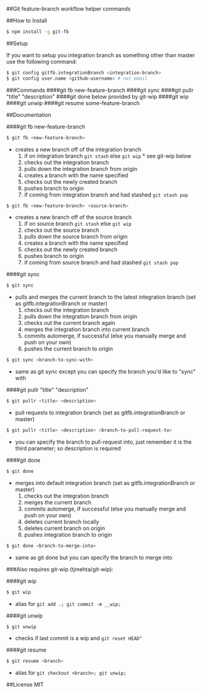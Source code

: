 ##Git feature-branch workflow helper commands

##How to Install

```sh
$ npm install -g git-fb
```

##Setup

If you want to setup you integration branch as something other than master use the following command:
```sh
$ git config gitfb.integrationBranch <integration-branch>
$ git config user.name <github-username> # not email
```

###Commands
####git fb new-feature-branch
####git sync
####git pullr "title" "description"
####git done
below provided by git-wip
####git wip
####git unwip
####git resume some-feature-branch

##Documentation

####git fb new-feature-branch
```sh
$ git fb <new-feature-branch>
```
* creates a new branch off of the integration branch
  1. if on integration branch ```git stash``` else ```git wip``` * see git-wip below
  2. checks out the integration branch
  3. pulls down the integration branch from origin
  4. creates a branch with the name specified
  5. checks out the newly created branch
  6. pushes branch to origin
  7. if coming from integration branch and had stashed ```git stash pop```

```sh
$ git fb <new-feature-branch> <source-branch>
```
* creates a new branch off of the source branch
  1. if on source branch ```git stash``` else ```git wip```
  2. checks out the source branch
  3. pulls down the source branch from origin
  4. creates a branch with the name specified
  5. checks out the newly created branch
  6. pushes branch to origin
  7. if coming from source branch and had stashed ```git stash pop```

####git sync
```sh
$ git sync
```
* pulls and merges the current branch to the latest integration branch (set as gitfb.integrationBranch or master)
  1. checks out the integration branch
  2. pulls down the integration branch from origin
  3. checks out the current branch again
  4. merges the integration branch into current branch
  5. commits automerge, if successful (else you manually merge and push on your own)
  6. pushes the current branch to origin

```sh
$ git sync <branch-to-sync-with>
```
* same as git sync except you can specify the branch you'd like to "sync" with

####git pullr "title" "description"
```sh
$ git pullr <title> <description>
```
* pull requests to integration branch (set as gitfb.integrationBranch or master)

```sh
$ git pullr <title> <description> <branch-to-pull-request-to>
```
* you can specify the branch to pull-request into, just remember it is the third parameter; so description is required


####git done
```sh
$ git done
```
* merges into default integration branch (set as gitfb.integrationBranch or master)
  1. checks out the integration branch
  2. merges the current branch
  3. commits automerge, if successful (else you manually merge and push on your own)
  4. deletes current branch locally
  5. deletes current branch on origin
  6. pushes integration branch to origin

```sh
$ git done <branch-to-merge-into>
```
* same as git done but you can specify the branch to merge into

###Also requires git-wip (tjmehta/git-wip):

####git wip
```sh
$ git wip
```
* alias for ```git add .; git commit -m __wip;```

####git unwip
```sh
$ git unwip
```
* checks if last commit is a wip and ```git reset HEAD^```

####git resume
```sh
$ git resume <branch>
```
* alias for ```git checkout <branch>; git unwip;```


##License
MIT
